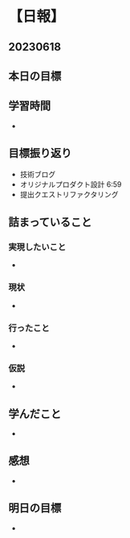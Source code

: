 # 【日報】
## 20230618
## 本日の目標

## 学習時間
- 

## 目標振り返り
- 技術ブログ
- オリジナルプロダクト設計 6:59
- 提出クエストリファクタリング

## 詰まっていること
### 実現したいこと 
- 
### 現状
- 
### 行ったこと 
- 
### 仮説
- 

## 学んだこと
- 

## 感想
- 

## 明日の目標
- 


